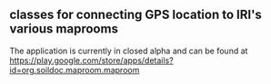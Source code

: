 ## classes for connecting GPS location to IRI's various maprooms

The application is currently in closed alpha and can be found at https://play.google.com/store/apps/details?id=org.soildoc.maproom.maproom 

